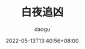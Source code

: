 ---
title: 白夜追凶
subtitle: ""
date: 2022-05-13T13:40:56+08:00
draft: false
author: "daogu"
authorLink: ""
description: "" 
license: ""
tags: [犯罪, 悬疑]
categories: [电视剧]
image: 
---